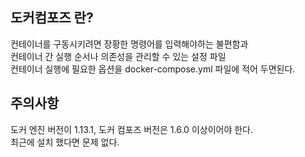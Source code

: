 ## 도커컴포즈 란?
컨테이너를 구동시키려면 장황한 명령어를 입력해야하는 불편함과  
컨테이너 간 실행 순서나 의존성을 관리할 수 있는 설정 파일  
컨테이너 실행에 필요한 옵션을 docker-compose.yml 파일에 적어 두면된다.  

## 주의사항
도커 엔진 버전이 1.13.1, 도커 컴포즈 버전은 1.6.0 이상이어야 한다.  
최근에 설치 했다면 문제 없다.  